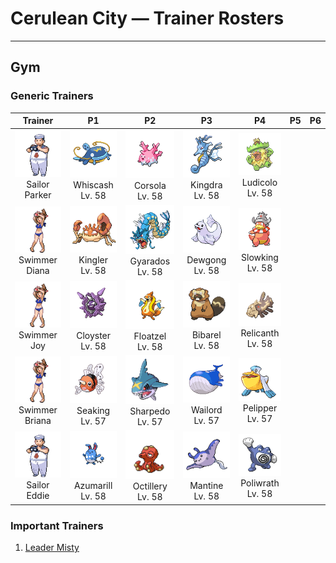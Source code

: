 # Cerulean City — Trainer Rosters

---

## Gym


### Generic Trainers

| Trainer | P1 | P2 | P3 | P4 | P5 | P6 |
|:-------:|:--:|:--:|:--:|:--:|:--:|:--:|
| ![Sailor Parker](../../assets/trainers/sailor.png "Sailor Parker")<br>Sailor Parker | ![Whiscash](../../assets/sprites/whiscash/front.gif "Whiscash")<br>Whiscash<br>Lv. 58 | ![Corsola](../../assets/sprites/corsola/front.gif "Corsola")<br>Corsola<br>Lv. 58 | ![Kingdra](../../assets/sprites/kingdra/front.gif "Kingdra")<br>Kingdra<br>Lv. 58 | ![Ludicolo](../../assets/sprites/ludicolo/front.gif "Ludicolo")<br>Ludicolo<br>Lv. 58 |
| ![Swimmer Diana](../../assets/trainers/swimmer.png "Swimmer Diana")<br>Swimmer Diana | ![Kingler](../../assets/sprites/kingler/front.gif "Kingler")<br>Kingler<br>Lv. 58 | ![Gyarados](../../assets/sprites/gyarados/front.gif "Gyarados")<br>Gyarados<br>Lv. 58 | ![Dewgong](../../assets/sprites/dewgong/front.gif "Dewgong")<br>Dewgong<br>Lv. 58 | ![Slowking](../../assets/sprites/slowking/front.gif "Slowking")<br>Slowking<br>Lv. 58 |
| ![Swimmer Joy](../../assets/trainers/swimmer.png "Swimmer Joy")<br>Swimmer Joy | ![Cloyster](../../assets/sprites/cloyster/front.gif "Cloyster")<br>Cloyster<br>Lv. 58 | ![Floatzel](../../assets/sprites/floatzel/front.gif "Floatzel")<br>Floatzel<br>Lv. 58 | ![Bibarel](../../assets/sprites/bibarel/front.gif "Bibarel")<br>Bibarel<br>Lv. 58 | ![Relicanth](../../assets/sprites/relicanth/front.gif "Relicanth")<br>Relicanth<br>Lv. 58 |
| ![Swimmer Briana](../../assets/trainers/swimmer.png "Swimmer Briana")<br>Swimmer Briana | ![Seaking](../../assets/sprites/seaking/front.gif "Seaking")<br>Seaking<br>Lv. 57 | ![Sharpedo](../../assets/sprites/sharpedo/front.gif "Sharpedo")<br>Sharpedo<br>Lv. 57 | ![Wailord](../../assets/sprites/wailord/front.gif "Wailord")<br>Wailord<br>Lv. 57 | ![Pelipper](../../assets/sprites/pelipper/front.gif "Pelipper")<br>Pelipper<br>Lv. 57 |
| ![Sailor Eddie](../../assets/trainers/sailor.png "Sailor Eddie")<br>Sailor Eddie | ![Azumarill](../../assets/sprites/azumarill/front.gif "Azumarill")<br>Azumarill<br>Lv. 58 | ![Octillery](../../assets/sprites/octillery/front.gif "Octillery")<br>Octillery<br>Lv. 58 | ![Mantine](../../assets/sprites/mantine/front.gif "Mantine")<br>Mantine<br>Lv. 58 | ![Poliwrath](../../assets/sprites/poliwrath/front.gif "Poliwrath")<br>Poliwrath<br>Lv. 58 |


### Important Trainers

1. [Leader Misty](important_trainers.md#leader-misty)
